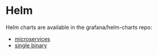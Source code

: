 # Helm

Helm charts are available in the grafana/helm-charts repo:

- [microservices](https://github.com/grafana/helm-charts/tree/main/charts/tempo-distributed)
- [single binary](https://github.com/grafana/helm-charts/tree/main/charts/tempo)
